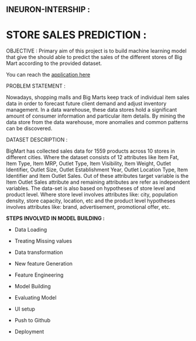 ## INEURON-INTERSHIP :
# STORE SALES PREDICTION :

OBJECTIVE : 
Primary aim of this project is to build machine learning model that give the should able to predict the sales of the different stores of Big Mart according to the provided dataset.

You can reach the [application here](https://storesalesprediction-production.up.railway.app/)

PROBLEM STATEMENT :

Nowadays, shopping malls and Big Marts keep track of individual item sales data in order to forecast future client demand and adjust inventory management. In a data warehouse, these data stores hold a significant amount of consumer information and particular item details. By mining the data store from the data warehouse, more anomalies and common patterns can be discovered.

DATASET DESCRIPTION :

BigMart has collected sales data for 1559 products across 10 stores in different cities. Where the dataset consists of 12 attributes like Item Fat, Item Type, Item MRP, Outlet Type, Item Visibility, Item Weight, Outlet Identifier, Outlet Size, Outlet Establishment Year, Outlet Location Type, Item Identifier and Item Outlet Sales. Out of these attributes target variable is the Item Outlet Sales attribute and remaining attributes are refer as independent variables. The data-set is also based on hypotheses of store level and product level. Where store level involves attributes like: city, population density, store capacity, location, etc and the product level hypotheses involves attributes like: brand, advertisement, promotional offer, etc.

**STEPS INVOLVED IN MODEL BUILDING :**

- Data Loading

- Treating Missing values

- Data transformation

- New feature Generation

- Feature Engineering

- Model Building

- Evaluating Model

- UI setup

- Push to Github

- Deployment

